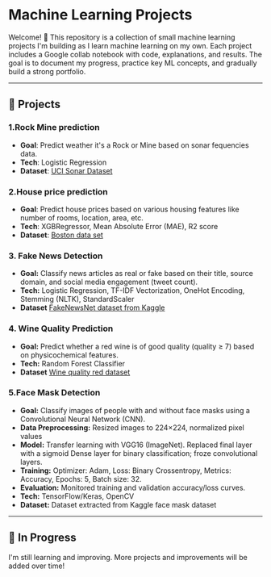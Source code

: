 # Machine Learning Projects

Welcome! 👋 This repository is a collection of small machine learning projects I'm building as I learn machine learning on my own. Each project includes a Google collab notebook with code, explanations, and results. The goal is to document my progress, practice key ML concepts, and gradually build a strong portfolio.

---

## 📂 Projects

### 1.Rock Mine prediction
- **Goal**: Predict weather it's a Rock or Mine based on sonar fequencies data.
- **Tech**: Logistic Regression
- **Dataset**: [UCI Sonar Dataset](https://archive.ics.uci.edu/dataset/151/connectionist+bench+sonar+mines+vs+rocks)

### 2.House price prediction
- **Goal**: Predict house prices based on various housing features like number of rooms, location, area, etc. 
- **Tech**: XGBRegressor, Mean Absolute Error (MAE), R2 score 
- **Dataset**: [Boston data set](http://lib.stat.cmu.edu/datasets/boston)

### 3. Fake News Detection
- **Goal:** Classify news articles as real or fake based on their title, source domain, and social media engagement (tweet count).
- **Tech:** Logistic Regression, TF-IDF Vectorization, OneHot Encoding, Stemming (NLTK), StandardScaler
- **Dataset** [FakeNewsNet dataset from Kaggle](https://www.kaggle.com/datasets/algord/fake-news)

### 4. Wine Quality Prediction
- **Goal:** Predict whether a red wine is of good quality (quality ≥ 7) based on physicochemical features.
- **Tech:** Random Forest Classifier
- **Dataset** [Wine quality red dataset](https://archive.ics.uci.edu/ml/datasets/wine+quality)

### 5.Face Mask Detection  
- **Goal:** Classify images of people with and without face masks using a Convolutional Neural Network (CNN). 
- **Data Preprocessing:** Resized images to 224×224, normalized pixel values
- **Model:** Transfer learning with VGG16 (ImageNet). Replaced final layer with a sigmoid Dense layer for binary classification; froze convolutional layers.
- **Training:** Optimizer: Adam, Loss: Binary Crossentropy, Metrics: Accuracy, Epochs: 5, Batch size: 32.
- **Evaluation:** Monitored training and validation accuracy/loss curves. 
- **Tech:** TensorFlow/Keras, OpenCV
- **Dataset:** Dataset extracted from Kaggle face mask dataset 
---

## 🚧 In Progress

I'm still learning and improving. More projects and improvements will be added over time!

